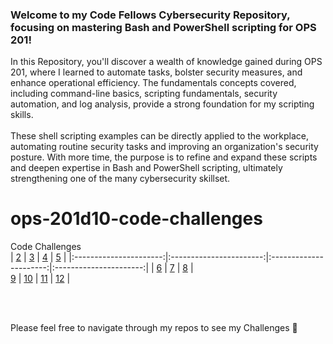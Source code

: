 ### Welcome to my Code Fellows Cybersecurity Repository, focusing on mastering Bash and PowerShell scripting for OPS 201!
In this Repository, you'll discover a wealth of knowledge gained during OPS 201, where I learned to automate tasks, bolster security measures, and enhance operational efficiency. The fundamentals concepts covered, including command-line basics, scripting fundamentals, security automation, and log analysis, provide a strong foundation for my scripting skills.
<br>
<br>
These shell scripting examples can be directly applied to the workplace, automating routine security tasks and improving an organization's security posture. With more time, the purpose is to refine and expand these scripts and deepen expertise in Bash and PowerShell scripting, ultimately strengthening one of the many cybersecurity skillset.

# ops-201d10-code-challenges
Code Challenges
<br>
| [2](index/201_2_my_first_bash_script.sh) | [3](index/201_3_functions.sh) | [4](index/201_4_arrays.sh) | [5](index/201_5_loops.sh) |
|:----------------------:|:-----------------------:|:----------------------:|:----------------------:|
| [6](index/201_6_conditionals.sh) | [7](index/201_7_system_information.sh) | [8](index/201_8_windows_batch_scripting.bat) |  
[9](index/201_9_log_retrieval_via_powershell.ps1) | [10](index/201_10_system_process_commands.ps1) | [11](index/201_11_automated_endpoint_configuration.ps1) | [12]() |  

<br>



<br>



Please feel free to navigate through my repos to see my Challenges 🍓


